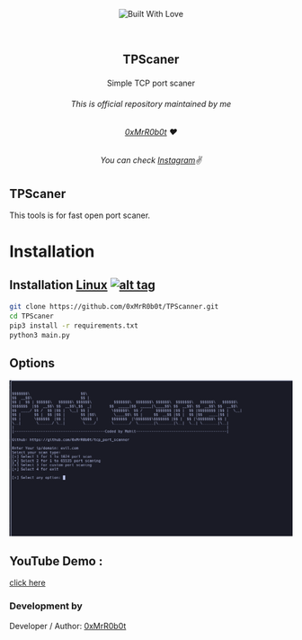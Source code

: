 <p align=center>
  <img title="Built With Love" src="https://forthebadge.com/images/badges/built-with-love.svg"></p>
  
  <br>
  
##   <p align="center">TPScaner
  <p align="center">Simple TCP port scaner




###### <center>*This is official repository maintained by me*</center>
###### <center>*[0xMrR0b0t](https://www.instagram.com/mohit_a95/) ❤️*</center>
###### <center>*You can check [Instagram](https://www.instagram.com/mohit_a95/)✌*</center>
  
  
## TPScaner
 
 This tools is for fast open port scaner.
  

 
 # Installation

## Installation [Linux](https://wikipedia.org/wiki/Linux) [![alt tag](http://icons.iconarchive.com/icons/dakirby309/simply-styled/32/OS-Linux-icon.png)](https://fr.wikipedia.org/wiki/Linux)

```bash
git clone https://github.com/0xMrR0b0t/TPScanner.git
cd TPScaner
pip3 install -r requirements.txt
python3 main.py
```
## Options
![TPScanner Image](/tpscaner.png "TPScanner Image")

 ## YouTube Demo :
  [click here](https://www.youtube.com/watch?v=kAD5P5AYec0&ab_channel=1ucif3r "YouTube Video") 


 

 ### Development by

Developer / Author: [0xMrR0b0t](https://www.instagram.com/mohit_a95/)



